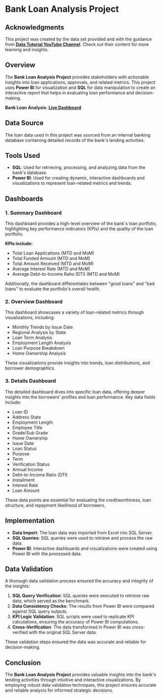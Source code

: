 # Bank Loan Analysis Project

## Acknowledgments

This project was created by the data set provided and with the guidance from [**Data Tutorial YouTube Channel**](https://www.youtube.com/results?search_query=DATA+TUTORIAL). Check out their content for more learning and insights.

## Overview

The **Bank Loan Analysis Project** provides stakeholders with actionable insights into loan applications, approvals, and related metrics. This project uses **Power BI** for visualization and **SQL** for data manipulation to create an interactive report that helps in evaluating loan performance and decision-making.

**Bank Loan Analysis**: [**Live Dashboard**](https://app.powerbi.com/view?r=eyJrIjoiNmQyOWQwZGUtN2RkZi00NGEwLTk2NjgtYWVjZDFlM2UxZmZjIiwidCI6ImM2ZTU0OWIzLTVmNDUtNDAzMi1hYWU5LWQ0MjQ0ZGM1YjJjNCJ9)

## Data Source

The loan data used in this project was sourced from an internal banking database containing detailed records of the bank's lending activities.

## Tools Used

- **SQL**: Used for retrieving, processing, and analyzing data from the bank's database.
- **Power BI**: Used for creating dynamic, interactive dashboards and visualizations to represent loan-related metrics and trends.

## Dashboards

### 1. Summary Dashboard
This dashboard provides a high-level overview of the bank's loan portfolio, highlighting key performance indicators (KPIs) and the quality of the loan portfolio.

**KPIs include:**
- Total Loan Applications (MTD and MoM)
- Total Funded Amount (MTD and MoM)
- Total Amount Received (MTD and MoM)
- Average Interest Rate (MTD and MoM)
- Average Debt-to-Income Ratio (DTI) (MTD and MoM)

Additionally, the dashboard differentiates between "good loans" and "bad loans" to evaluate the portfolio's overall health.

### 2. Overview Dashboard
This dashboard showcases a variety of loan-related metrics through visualizations, including:

- Monthly Trends by Issue Date
- Regional Analysis by State
- Loan Term Analysis
- Employment Length Analysis
- Loan Purpose Breakdown
- Home Ownership Analysis

These visualizations provide insights into trends, loan distributions, and borrower demographics.

### 3. Details Dashboard
The detailed dashboard dives into specific loan data, offering deeper insights into the borrowers' profiles and loan performance. Key data fields include:

- Loan ID
- Address State
- Employment Length
- Employee Title
- Grade/Sub Grade
- Home Ownership
- Issue Date
- Loan Status
- Purpose
- Term
- Verification Status
- Annual Income
- Debt-to-Income Ratio (DTI)
- Installment
- Interest Rate
- Loan Amount

These data points are essential for evaluating the creditworthiness, loan structure, and repayment likelihood of borrowers.



## Implementation

- **Data Import**: The loan data was imported from Excel into SQL Server.
- **SQL Queries**: SQL queries were used to retrieve and process the raw data.
- **Power BI**: Interactive dashboards and visualizations were created using Power BI with the processed data.

## Data Validation

A thorough data validation process ensured the accuracy and integrity of the insights:

1. **SQL Query Verification**: SQL queries were executed to retrieve raw data, which served as the benchmark.
2. **Data Consistency Checks**: The results from Power BI were compared against SQL query outputs.
3. **KPI Logic Validation**: SQL scripts were used to replicate KPI calculations, ensuring the accuracy of Power BI computations.
4. **Cross-Verification**: The data transformed in Power BI was cross-verified with the original SQL Server data.

These validation steps ensured the data was accurate and reliable for decision-making.

## Conclusion

The **Bank Loan Analysis Project** provides valuable insights into the bank's lending activities through intuitive and interactive visualizations. By employing robust data validation techniques, this project ensures accurate and reliable analysis for informed strategic decisions.
